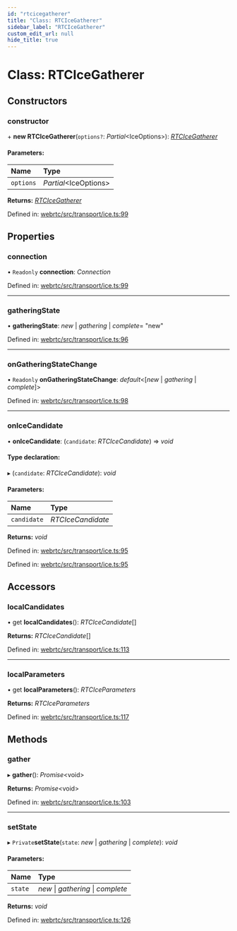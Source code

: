 ```yaml
---
id: "rtcicegatherer"
title: "Class: RTCIceGatherer"
sidebar_label: "RTCIceGatherer"
custom_edit_url: null
hide_title: true
---
```


# Class: RTCIceGatherer

## Constructors

### constructor

\+ **new RTCIceGatherer**(`options?`: *Partial*<IceOptions\>): [*RTCIceGatherer*](rtcicegatherer.md)

#### Parameters:

Name | Type |
:------ | :------ |
`options` | *Partial*<IceOptions\> |

**Returns:** [*RTCIceGatherer*](rtcicegatherer.md)

Defined in: [webrtc/src/transport/ice.ts:99](https://github.com/shinyoshiaki/werift-webrtc/blob/2cffe94/packages/webrtc/src/transport/ice.ts#L99)

## Properties

### connection

• `Readonly` **connection**: *Connection*

Defined in: [webrtc/src/transport/ice.ts:99](https://github.com/shinyoshiaki/werift-webrtc/blob/2cffe94/packages/webrtc/src/transport/ice.ts#L99)

___

### gatheringState

• **gatheringState**: *new* \| *gathering* \| *complete*= "new"

Defined in: [webrtc/src/transport/ice.ts:96](https://github.com/shinyoshiaki/werift-webrtc/blob/2cffe94/packages/webrtc/src/transport/ice.ts#L96)

___

### onGatheringStateChange

• `Readonly` **onGatheringStateChange**: *default*<[*new* \| *gathering* \| *complete*]\>

Defined in: [webrtc/src/transport/ice.ts:98](https://github.com/shinyoshiaki/werift-webrtc/blob/2cffe94/packages/webrtc/src/transport/ice.ts#L98)

___

### onIceCandidate

• **onIceCandidate**: (`candidate`: *RTCIceCandidate*) => *void*

#### Type declaration:

▸ (`candidate`: *RTCIceCandidate*): *void*

#### Parameters:

Name | Type |
:------ | :------ |
`candidate` | *RTCIceCandidate* |

**Returns:** *void*

Defined in: [webrtc/src/transport/ice.ts:95](https://github.com/shinyoshiaki/werift-webrtc/blob/2cffe94/packages/webrtc/src/transport/ice.ts#L95)

Defined in: [webrtc/src/transport/ice.ts:95](https://github.com/shinyoshiaki/werift-webrtc/blob/2cffe94/packages/webrtc/src/transport/ice.ts#L95)

## Accessors

### localCandidates

• get **localCandidates**(): *RTCIceCandidate*[]

**Returns:** *RTCIceCandidate*[]

Defined in: [webrtc/src/transport/ice.ts:113](https://github.com/shinyoshiaki/werift-webrtc/blob/2cffe94/packages/webrtc/src/transport/ice.ts#L113)

___

### localParameters

• get **localParameters**(): *RTCIceParameters*

**Returns:** *RTCIceParameters*

Defined in: [webrtc/src/transport/ice.ts:117](https://github.com/shinyoshiaki/werift-webrtc/blob/2cffe94/packages/webrtc/src/transport/ice.ts#L117)

## Methods

### gather

▸ **gather**(): *Promise*<void\>

**Returns:** *Promise*<void\>

Defined in: [webrtc/src/transport/ice.ts:103](https://github.com/shinyoshiaki/werift-webrtc/blob/2cffe94/packages/webrtc/src/transport/ice.ts#L103)

___

### setState

▸ `Private`**setState**(`state`: *new* \| *gathering* \| *complete*): *void*

#### Parameters:

Name | Type |
:------ | :------ |
`state` | *new* \| *gathering* \| *complete* |

**Returns:** *void*

Defined in: [webrtc/src/transport/ice.ts:126](https://github.com/shinyoshiaki/werift-webrtc/blob/2cffe94/packages/webrtc/src/transport/ice.ts#L126)
